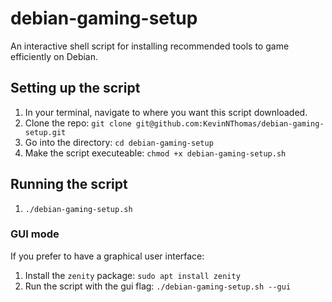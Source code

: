 # debian-gaming-setup
An interactive shell script for installing recommended tools to game efficiently on Debian.

## Setting up the script
1. In your terminal, navigate to where you want this script downloaded.
2. Clone the repo: `git clone git@github.com:KevinNThomas/debian-gaming-setup.git`
3. Go into the directory: `cd debian-gaming-setup`
4. Make the script executeable: `chmod +x debian-gaming-setup.sh`

## Running the script
1. `./debian-gaming-setup.sh`

### GUI mode
If you prefer to have a graphical user interface:
1. Install the `zenity` package: `sudo apt install zenity`
2. Run the script with the gui flag: `./debian-gaming-setup.sh --gui`